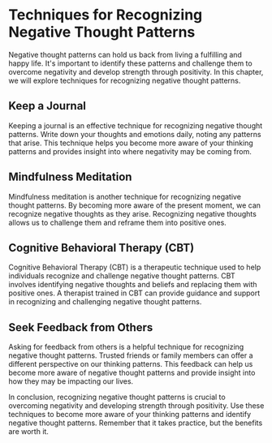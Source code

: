 Techniques for Recognizing Negative Thought Patterns
===========================================================================================

Negative thought patterns can hold us back from living a fulfilling and happy life. It's important to identify these patterns and challenge them to overcome negativity and develop strength through positivity. In this chapter, we will explore techniques for recognizing negative thought patterns.

Keep a Journal
--------------

Keeping a journal is an effective technique for recognizing negative thought patterns. Write down your thoughts and emotions daily, noting any patterns that arise. This technique helps you become more aware of your thinking patterns and provides insight into where negativity may be coming from.

Mindfulness Meditation
----------------------

Mindfulness meditation is another technique for recognizing negative thought patterns. By becoming more aware of the present moment, we can recognize negative thoughts as they arise. Recognizing negative thoughts allows us to challenge them and reframe them into positive ones.

Cognitive Behavioral Therapy (CBT)
----------------------------------

Cognitive Behavioral Therapy (CBT) is a therapeutic technique used to help individuals recognize and challenge negative thought patterns. CBT involves identifying negative thoughts and beliefs and replacing them with positive ones. A therapist trained in CBT can provide guidance and support in recognizing and challenging negative thought patterns.

Seek Feedback from Others
-------------------------

Asking for feedback from others is a helpful technique for recognizing negative thought patterns. Trusted friends or family members can offer a different perspective on our thinking patterns. This feedback can help us become more aware of negative thought patterns and provide insight into how they may be impacting our lives.

In conclusion, recognizing negative thought patterns is crucial to overcoming negativity and developing strength through positivity. Use these techniques to become more aware of your thinking patterns and identify negative thought patterns. Remember that it takes practice, but the benefits are worth it.
